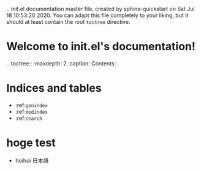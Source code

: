 .. init.el documentation master file, created by
   sphinx-quickstart on Sat Jul 18 10:53:20 2020.
   You can adapt this file completely to your liking, but it should at least
   contain the root `toctree` directive.

Welcome to init.el's documentation!
===================================

.. toctree::
   :maxdepth: 2
   :caption: Contents:



Indices and tables
==================

* :ref:`genindex`
* :ref:`modindex`
* :ref:`search`


# hoge test

* hoihoi 日本語
